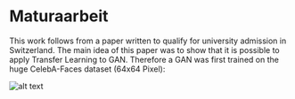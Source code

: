 # Maturaarbeit
This work follows from a paper written to qualify for university admission in Switzerland.
The main idea of this paper was to show that it is possible to apply Transfer Learning to GAN.
Therefore a GAN was first trained on the huge CelebA-Faces dataset (64x64 Pixel):

![alt text](https://raw.githubusercontent.com/username/projectname/branch/path/to/img.png)
